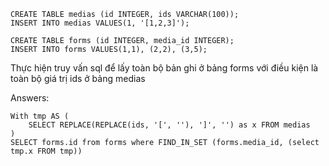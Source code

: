 ```
CREATE TABLE medias (id INTEGER, ids VARCHAR(100));
INSERT INTO medias VALUES(1, '[1,2,3]');

CREATE TABLE forms (id INTEGER, media_id INTEGER);
INSERT INTO forms VALUES(1,1), (2,2), (3,5);
```
Thực hiện truy vấn sql để lấy toàn bộ bản ghi ở bảng forms với điều kiện là toàn bộ giá trị ids ở bảng medias

Answers:
```
With tmp AS (
    SELECT REPLACE(REPLACE(ids, '[', ''), ']', '') as x FROM medias
)
SELECT forms.id from forms where FIND_IN_SET (forms.media_id, (select tmp.x FROM tmp))
```
